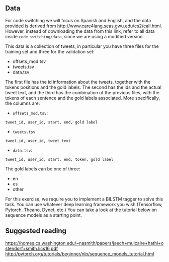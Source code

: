 ## Data

For code switching we will focus on Spanish and English, and the data provided is derived from http://www.care4lang.seas.gwu.edu/cs2/call.html. However, instead of downloading the data
from this link, refer to all data inside `code_switching/data`, since we are using a modified version.

This data is a collection of tweets, in particular you have three files for the training set and three for the validation set:

- offsets_mod.tsv
- tweets.tsv
- data.tsv

The first file has the id information about the tweets, together with the tokens positions and the gold labels. The second has the ids and the actual tweet text, and the third
has the combination of the previous files, with the tokens of each sentence and the gold labels associated. More specifically, the columns are:

* `offsets_mod.tsv`:

```
tweet_id, user_id, start, end, gold label
```

* `tweets.tsv`

```
tweet_id, user_id, tweet text
```

* `data.tsv`:

```
tweet_id, user_id, start, end, token, gold label
```

The gold labels can be one of three:

* en
* es
* other

For this exercise, we require you to implement a BILSTM tagger to solve this task. You can use whatever deep learning framework you wish (Tensorflow, Pytorch, Theano, Dynet, etc.) You can take a look at the tutorial below on sequence models as a starting point.

## Suggested reading

https://homes.cs.washington.edu/~nasmith/papers/jaech+mulcaire+hathi+ostendorf+smith.lics16.pdf
http://pytorch.org/tutorials/beginner/nlp/sequence_models_tutorial.html 
